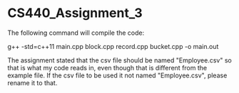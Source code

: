 # CS440_Assignment_3

The following command will compile the code:

g++ -std=c++11 main.cpp block.cpp record.cpp bucket.cpp -o main.out

The assignment stated that the csv file should be named "Employee.csv" so that is what my code reads in, even though that is different from the example file.  If the csv file to be used it not named "Employee.csv", please rename it to that.
